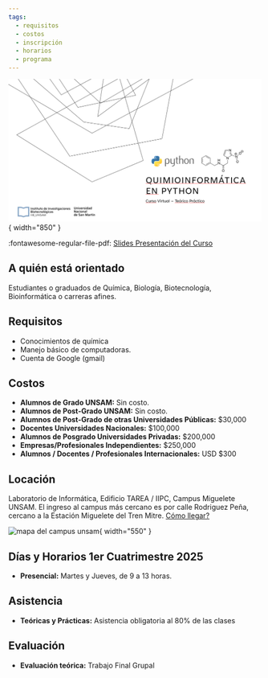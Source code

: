 ```yaml
---
tags:
  - requisitos
  - costos
  - inscripción
  - horarios
  - programa
---
```



<!--
## Correlativas para alumnos de grado UNSAM

* CB14 Estadistica Aplicada
* CB07 Biología Molecular

-->
![Banner](img/intro.png){ width="850" }

:fontawesome-regular-file-pdf: [Slides Presentación del Curso](https://drive.google.com/file/d/1OI-t43zqHLL8JUUM9VmXg3mgSsnpLerI/view?usp=sharing)

## A quién está orientado
Estudiantes o graduados de Química, Biología, Biotecnología, Bioinformática o carreras afines.

## Requisitos

* Conocimientos de química
* Manejo básico de computadoras.
* Cuenta de Google (gmail)

## Costos

* **Alumnos de Grado UNSAM:** Sin costo. 
* **Alumnos de Post-Grado UNSAM:** Sin costo. 
* **Alumnos de Post-Grado de otras Universidades Públicas:** $30,000
* **Docentes Universidades Nacionales:** $100,000
* **Alumnos de Posgrado Universidades Privadas:** $200,000
* **Empresas/Profesionales Independientes:** $250,000
* **Alumnos / Docentes / Profesionales Internacionales:** USD $300

## Locación

Laboratorio de Informática, Edificio TAREA / IIPC, Campus Miguelete UNSAM. El ingreso al campus más cercano es por calle Rodriguez Peña, cercano a la Estación Miguelete del Tren Mitre. [Cómo llegar?](https://www.unsam.edu.ar/home/como_llegar.php)

![mapa del campus unsam](img/mapa-campus-unsam.png){ width="550" }


## Días y Horarios 1er Cuatrimestre 2025 

* **Presencial:** Martes y Jueves, de 9 a 13 horas.

## Asistencia

* **Teóricas y Prácticas:** Asistencia obligatoria al 80% de las clases

## Evaluación

* **Evaluación teórica:**
Trabajo Final Grupal

<!--
* **Promoción:** 
Todas las instancias evaluatorias (teórico + práctico) con puntaje de 7 o más.
* **Examen Final:** En caso de instancias evaluatorias aprobadas con 5, o en caso de tener que recuperar. 
* **Recursa:** En caso de no cumplir con requisito de asistencia o instancias evaluatorias no aprobadas.
  

## Inscripción

Para inscribirte vas a necesitar:

- Si sos alumno UNSAM:
    * [x] Tu número de legajo
- Si sos posgrado, investigador o trabajas en la industria:
    * [x] Breve descripción de tu línea de trabajo
    * [x] Carta de motivación

- Si vas a solicitar beca:

### Cierre de Inscripción

01 de Junio, 2023

### Notificación de Aceptación

Los cupos para estudiantes de posgrado, investigadores y trabajadores de la industria son limitados.

Aquellas personas que sean aceptadas para el curso serán notficadas el 06 de Junio, 2023

[Inscribirse](https://forms.gle/bsm4kCkggLhEvutB8){ .md-button .md-button--primary }
-->
